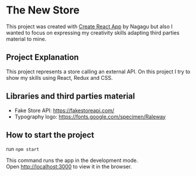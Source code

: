 # The New Store

This project was created with [Create React App](https://github.com/facebook/create-react-app) by Nagagu but also I wanted to focus on expressing my creativity skills adapting third parties material to mine.

## Project Explanation

This project represents a store calling an external API. On this project I try to show my skills using React, Redux and CSS.

## Libraries and third parties material

- Fake Store API: https://fakestoreapi.com/
- Typography logo: https://fonts.google.com/specimen/Raleway

## How to start the project

run `npm start`

This command runs the app in the development mode.\
Open [http://localhost:3000](http://localhost:3000) to view it in the browser.
